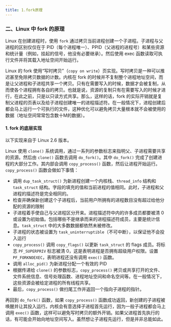 ```yaml
---
title: 1.fork原理
---
```


### 二、Linux 中 fork 的原理

Linux 在创建进程时，使用 `fork` 通过拷贝当前进程创建一个子进程。子进程与父进程的区别仅仅在于 PID（每个进程唯一）、PPID（父进程的进程号）和某些资源和统计量（例如，挂起的信号，他没有必要继承）。然后使用 exec 函数读取可执行文件并将其载入地址空间开始运行。

Linux 的 fork 使用“写时拷贝”（`copy on write`）页实现。写时拷贝是一种可以推迟甚至免除拷贝数据的计数。内核在 fork 的时候并不复制整个进程地址空间，而是让父进程和子进程共享一个拷贝。只有在需要写入的时候，数据才会被复制，从而使各个进程拥有各自的拷贝。也就是说，资源的复制只有在需要写入的时候才进行，在此之前，只是以只读方式共享。那么，这样的话，fork 的实际开销就是复制父进程的页表以及给子进程创建唯一的进程描述符。在一般情况下，进程创建后都会马上运行一个可执行的文件，这种优化可以避免拷贝大量根本就不会被使用的数据（地址空间常常包含数十M的数据）。

#### 1. fork 的底层实现

以下实现来自于 Linux 2.6 版本。

Linux 使用 `clone()` 系统调用，通过一系列的参数标志来指明父、子进程需要共享的资源。然后由 `clone()` 函数去调用 `do_fork()`。其中 `do_fork()` 完成了创建进程的大部分工作。其内部会调用 `copy_process()` 函数，然后让进程开始运行。`copy_process()` 函数会做如下事情：

- 调用 `dup_task_struct()` 为新进程创建一个内核栈、`thread_info` 结构和 `task_struct` 结构。字段的填充的值和当前进程的值相同。此时，子进程和父进程的描述符是完全相同的。
- 检查并确保新创建这个子进程后，当前用户所拥有的进程数目没有超过给他分配的资源的限制
- 子进程着手使自己与父进程区分开来。进程描述符中内的许多成员都要被清 0 或设置为初始值。包括哪些不是继承而来的进程描述符成员，主要是统计信息。`task_struct` 中的大多数数据都依然未被修改。
- 子进程的状态被设置为 `task_uninterruptible`（不可中断），以保证他不会投入运行
- `copy_process()` 调用 `copy_flags()` 以更新 `task_struct` 的 flags 成员。将标志  `PF_SUPERPRIV` 标志被清 0，这是表明进程是否拥有超级用户权限。设置 `PF_FORKNOEXEC`，表明进程还没有调用 `exec()` 函数。
- 调用 `alloc_pid()` 为新进程分配一个有效的 PID
- 根据传递给 `clone()` 的参数标志，`copy_process()` 拷贝或共享打开的文件、文件系统信息、信号处理函数、进程地址空间和命名空间等。在一般情况下，这些资源会被给定进程的所有线程共享。
- 最后，`copy_process()` 做扫尾工作并返回一个指向子进程的指针。

再回到 `do_fork()` 函数，如果 `copy_process()` 函数成功返回，新创建的子进程被唤醒并让其投入运行。内核会有意选择子进程首先运行，因为一般子进程都会马上调用 `exec()` 函数，这样可以避免写时拷贝的额外开销。如果父进程首先执行的话，有可能会开始向地址空间写入。虽然想让子进程先运行，但是并非总能如此。